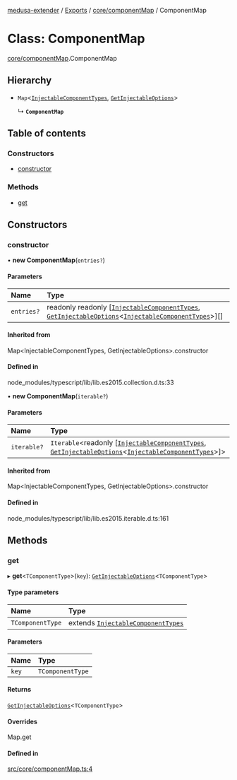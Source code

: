 [medusa-extender](../README.md) / [Exports](../modules.md) / [core/componentMap](../modules/core_componentMap.md) / ComponentMap

# Class: ComponentMap

[core/componentMap](../modules/core_componentMap.md).ComponentMap

## Hierarchy

- `Map`<[`InjectableComponentTypes`](../modules/core_types.md#injectablecomponenttypes), [`GetInjectableOptions`](../modules/core_types.md#getinjectableoptions)\>

  ↳ **`ComponentMap`**

## Table of contents

### Constructors

- [constructor](core_componentMap.ComponentMap.md#constructor)

### Methods

- [get](core_componentMap.ComponentMap.md#get)

## Constructors

### constructor

• **new ComponentMap**(`entries?`)

#### Parameters

| Name | Type |
| :------ | :------ |
| `entries?` | readonly readonly [[`InjectableComponentTypes`](../modules/core_types.md#injectablecomponenttypes), [`GetInjectableOptions`](../modules/core_types.md#getinjectableoptions)<[`InjectableComponentTypes`](../modules/core_types.md#injectablecomponenttypes)\>][] |

#### Inherited from

Map<InjectableComponentTypes, GetInjectableOptions\>.constructor

#### Defined in

node_modules/typescript/lib/lib.es2015.collection.d.ts:33

• **new ComponentMap**(`iterable?`)

#### Parameters

| Name | Type |
| :------ | :------ |
| `iterable?` | `Iterable`<readonly [[`InjectableComponentTypes`](../modules/core_types.md#injectablecomponenttypes), [`GetInjectableOptions`](../modules/core_types.md#getinjectableoptions)<[`InjectableComponentTypes`](../modules/core_types.md#injectablecomponenttypes)\>]\> |

#### Inherited from

Map<InjectableComponentTypes, GetInjectableOptions\>.constructor

#### Defined in

node_modules/typescript/lib/lib.es2015.iterable.d.ts:161

## Methods

### get

▸ **get**<`TComponentType`\>(`key`): [`GetInjectableOptions`](../modules/core_types.md#getinjectableoptions)<`TComponentType`\>

#### Type parameters

| Name | Type |
| :------ | :------ |
| `TComponentType` | extends [`InjectableComponentTypes`](../modules/core_types.md#injectablecomponenttypes) |

#### Parameters

| Name | Type |
| :------ | :------ |
| `key` | `TComponentType` |

#### Returns

[`GetInjectableOptions`](../modules/core_types.md#getinjectableoptions)<`TComponentType`\>

#### Overrides

Map.get

#### Defined in

[src/core/componentMap.ts:4](https://github.com/adrien2p/medusa-extender/blob/6d94c10/src/core/componentMap.ts#L4)
